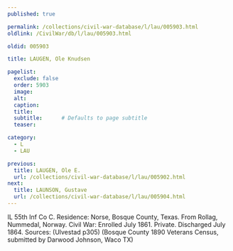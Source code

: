 ```yaml
---
published: true

permalink: /collections/civil-war-database/l/lau/005903.html
oldlink: /CivilWar/db/l/lau/005903.html

oldid: 005903

title: LAUGEN, Ole Knudsen

pagelist:
  exclude: false
  order: 5903
  image: 
  alt:
  caption:
  title:
  subtitle:      # Defaults to page subtitle
  teaser:

category: 
  - L 
  - LAU

previous:
  title: LAUGEN, Ole E.
  url: /collections/civil-war-database/l/lau/005902.html  
next:
  title: LAUNSON, Gustave
  url: /collections/civil-war-database/l/lau/005904.html   
---
```

IL 55th Inf Co C. Residence: Norse, Bosque County, Texas. From Rollag, Nummedal, Norway. Civil War: Enrolled July 1861. Private. Discharged July 1864. Sources: (Ulvestad p305) (Bosque County 1890 Veterans Census, submitted by Darwood Johnson, Waco TX)